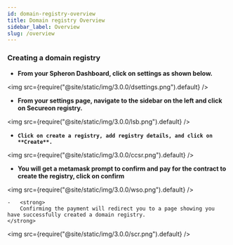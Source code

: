 ```yaml
---
id: domain-registry-overview
title: Domain registry Overview
sidebar_label: Overview
slug: /overview
---
```


### Creating a domain registry

- <strong>
          From your Spheron Dashboard, click on settings as shown below.
  </strong>

<img src={require("@site/static/img/3.0.0/dsettings.png").default} />

- <strong>
      From your settings page, navigate to the sidebar on the left and click on  Secureon registry.
  </strong>

<img src={require("@site/static/img/3.0.0/lsb.png").default} />

- <strong>

      Click on create a registry, add registry details, and click on **Create**.

  </strong>

<img src={require("@site/static/img/3.0.0/ccsr.png").default} />

- <strong>
      You will get a metamask prompt to confirm and pay for the contract to create the registry, click on confirm
  </strong>

<img src={require("@site/static/img/3.0.0/wso.png").default} />

    -   <strong>
        Confirming the payment will redirect you to a page showing you have successfully created a domain registry.
    </strong>

<img src={require("@site/static/img/3.0.0/scr.png").default} />
